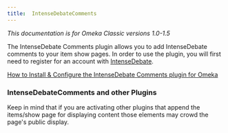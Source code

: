 ```yaml
---
title:  IntenseDebateComments
---
```

*This documentation is for Omeka Classic versions 1.0-1.5*

The IntenseDebate Comments plugin allows you to add IntenseDebate comments to your item show pages. In order to use the plugin, you will first need to register for an account with [IntenseDebate](http://intensedebate.com/).

[How to Install & Configure the IntenseDebate Comments plugin for Omeka](http://www.vimeo.com/8700943)

### IntenseDebateComments and other Plugins 

Keep in mind that if you are activating other plugins that append the items/show page for displaying content those elements may crowd the page's public display.